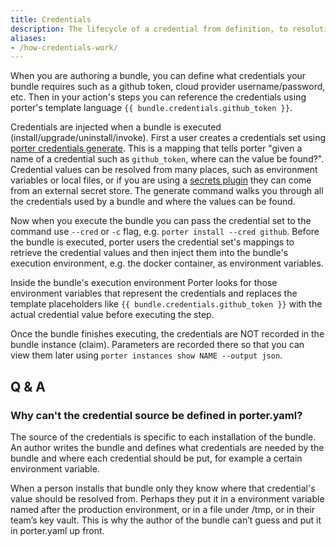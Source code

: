 ```yaml
---
title: Credentials
description: The lifecycle of a credential from definition, to resolution, and finally injection at runtime
aliases:
- /how-credentials-work/
---
```


When you are authoring a bundle, you can define what credentials your bundle
requires such as a github token, cloud provider username/password, etc. Then in
your action's steps you can reference the credentials using porter's template
language `{{ bundle.credentials.github_token }}`.

Credentials are injected when a bundle is executed
(install/upgrade/uninstall/invoke). First a user creates a credentials set using
[porter credentials generate][generate]. This is a mapping that tells porter
"given a name of a credential such as `github_token`, where can the value be
found?". Credential values can be resolved from many places, such as environment
variables or local files, or if you are using a [secrets
plugin](/plugins/types/#secrets) they can come from an external secret store.
The generate command walks you through all the credentials used by a bundle and
where the values can be found.

Now when you execute the bundle you can pass the credential set to the command
use `--cred` or `-c` flag, e.g. `porter install --cred github`. Before the
bundle is executed, porter users the credential set's mappings to retrieve the
credential values and then inject them into the bundle's execution environment,
e.g. the docker container, as environment variables.

Inside the bundle's execution environment Porter looks for those environment
variables that represent the credentials and replaces the template placeholders
like `{{ bundle.credentials.github_token }}` with the actual credential value
before executing the step.

Once the bundle finishes executing, the credentials are NOT recorded in the
bundle instance (claim). Parameters are recorded there so that you can view them
later using `porter instances show NAME --output json`.

## Q & A

### Why can't the credential source be defined in porter.yaml?

The source of the credentials is specific to each installation of the bundle. An
author writes the bundle and defines what credentials are needed by the bundle
and where each credential should be put, for example a certain environment
variable.

When a person installs that bundle only they know where that credential's value
should be resolved from. Perhaps they put it in a environment variable named
after the production environment, or in a file under /tmp, or in their team’s
key vault. This is why the author of the bundle can’t guess and put it in
porter.yaml up front.

[generate]: /cli/porter_credentials_generate/